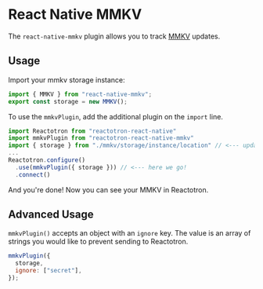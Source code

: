 # React Native MMKV

The `react-native-mmkv` plugin allows you to track [MMKV](https://github.com/mrousavy/react-native-mmkv) updates.

## Usage

Import your mmkv storage instance:

```js
import { MMKV } from "react-native-mmkv";
export const storage = new MMKV();
```

To use the `mmkvPlugin`, add the additional plugin on the `import` line.

```js
import Reactotron from "reactotron-react-native"
import mmkvPlugin from "reactotron-react-native-mmkv"
import { storage } from "./mmkv/storage/instance/location" // <--- update this location
...
Reactotron.configure()
  .use(mmkvPlugin({ storage })) // <--- here we go!
  .connect()
```

And you're done! Now you can see your MMKV in Reactotron.

## Advanced Usage

`mmkvPlugin()` accepts an object with an `ignore` key. The value is an array of strings you would like to prevent sending to Reactotron.

```js
mmkvPlugin({
  storage,
  ignore: ["secret"],
});
```
